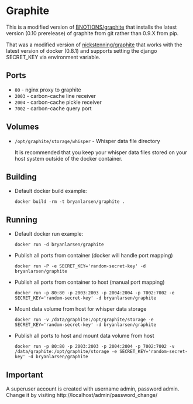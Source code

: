 Graphite
===

This is a modified version of [BNOTIONS/graphite](https://github.com/BNOTIONS/dockerfiles/tree/master/graphite) that installs the latest version (0.10 prerelease) of graphite from git rather than 0.9.X from pip.

That was a modified version of [nickstenning/graphite](https://github.com/nickstenning/dockerfiles/tree/master/graphite) that works with the latest version of docker (0.8.1) and supports setting the django SECRET_KEY via environment variable.


Ports
---

* `80` - nginx proxy to graphite
* `2003` - carbon-cache line receiver
* `2004` - carbon-cache pickle receiver
* `7002` - carbon-cache query port


Volumes
---

* `/opt/graphite/storage/whisper` - Whisper data file directory

	It is recommended that you keep your whisper data files stored on your host system outside of the docker container.

Building
---

* Default docker build example:

	`docker build -rm -t bryanlarsen/graphite .`


Running
---

* Default docker run example:

	`docker run -d bryanlarsen/graphite`

* Publish all ports from container (docker will handle port mapping)

	`docker run -P -e SECRET_KEY='random-secret-key' -d bryanlarsen/graphite`

* Publish all ports from container to host (manual port mapping)

	`docker run -p 80:80 -p 2003:2003 -p 2004:2004 -p 7002:7002 -e SECRET_KEY='random-secret-key' -d bryanlarsen/graphite`

* Mount data volume from host for whisper data storage

	`docker run -v /data/graphite:/opt/graphite/storage -e SECRET_KEY='random-secret-key' -d bryanlarsen/graphite`

* Publish all ports to host and mount data volume from host

	`docker run -p 80:80 -p 2003:2003 -p 2004:2004 -p 7002:7002 -v /data/graphite:/opt/graphite/storage -e SECRET_KEY='random-secret-key' -d bryanlarsen/graphite`


Important
---

A superuser account is created with username admin, password admin.  Change it by visiting http://localhost/admin/password_change/
